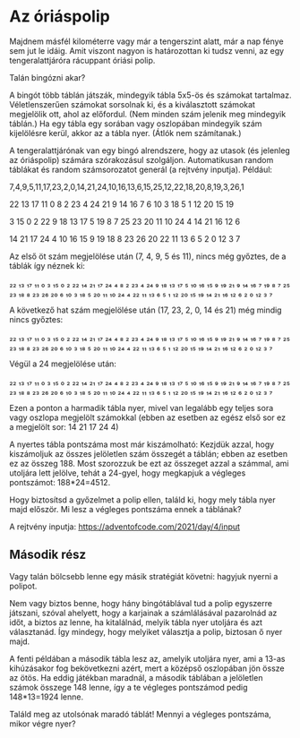  Az óriáspolip
================
Majdnem másfél kilométerre vagy már a tengerszint alatt, már a nap fénye sem jut le idáig. Amit viszont nagyon is határozottan ki tudsz venni, az egy tengeralattjáróra rácuppant óriási polip.

Talán bingózni akar?

A bingót több táblán játszák, mindegyik tábla 5x5-ös és számokat tartalmaz. Véletlenszerűen számokat sorsolnak ki, és a kiválasztott számokat megjelölik ott, ahol az előfordul. (Nem minden szám jelenik meg mindegyik táblán.) Ha egy tábla egy sorában vagy oszlopában mindegyik szám kijelölésre kerül, akkor az a tábla nyer. (Átlók nem számítanak.)

A tengeralattjárónak van egy bingó alrendszere, hogy az utasok (és jelenleg az óriáspolip) számára szórakozásul szolgáljon. Automatikusan random táblákat és random számsorozatot generál (a rejtvény inputja). Például:

7,4,9,5,11,17,23,2,0,14,21,24,10,16,13,6,15,25,12,22,18,20,8,19,3,26,1

22 13 17 11  0
 8  2 23  4 24
21  9 14 16  7
 6 10  3 18  5
 1 12 20 15 19
 
 3 15  0  2 22
 9 18 13 17  5
19  8  7 25 23
20 11 10 24  4
14 21 16 12  6

14 21 17 24  4
10 16 15  9 19
18  8 23 26 20
22 11 13  6  5
 2  0 12  3  7
 
Az első öt szám megjelölése után (7, 4, 9, 5 és 11), nincs még győztes, de a táblák így néznek ki:

₂₂ ₁₃ ₁₇ ₁₁  ₀         ₃ ₁₅  ₀  ₂ ₂₂        ₁₄ ₂₁ ₁₇ ₂₄  ₄
 ₈  ₂ ₂₃  ₄ ₂₄         ₉ ₁₈ ₁₃ ₁₇  ₅        ₁₀ ₁₆ ₁₅  ₉ ₁₉
₂₁  ₉ ₁₄ ₁₆  ₇        ₁₉  ₈  ₇ ₂₅ ₂₃        ₁₈  ₈ ₂₃ ₂₆ ₂₀
 ₆ ₁₀  ₃ ₁₈  ₅        ₂₀ ₁₁ ₁₀ ₂₄  ₄        ₂₂ ₁₁ ₁₃  ₆  ₅
 ₁ ₁₂ ₂₀ ₁₅ ₁₉        ₁₄ ₂₁ ₁₆ ₁₂  ₆         ₂  ₀ ₁₂  ₃  ₇

A következő hat szám megjelölése után (17, 23, 2, 0, 14 és 21) még mindig nincs győztes:

₂₂ ₁₃ ₁₇ ₁₁  ₀         ₃ ₁₅  ₀  ₂ ₂₂        ₁₄ ₂₁ ₁₇ ₂₄  ₄
 ₈  ₂ ₂₃  ₄ ₂₄         ₉ ₁₈ ₁₃ ₁₇  ₅        ₁₀ ₁₆ ₁₅  ₉ ₁₉
₂₁  ₉ ₁₄ ₁₆  ₇        ₁₉  ₈  ₇ ₂₅ ₂₃        ₁₈  ₈ ₂₃ ₂₆ ₂₀
 ₆ ₁₀  ₃ ₁₈  ₅        ₂₀ ₁₁ ₁₀ ₂₄  ₄        ₂₂ ₁₁ ₁₃  ₆  ₅
 ₁ ₁₂ ₂₀ ₁₅ ₁₉        ₁₄ ₂₁ ₁₆ ₁₂  ₆         ₂  ₀ ₁₂  ₃  ₇

Végül a 24 megjelölése után:

₂₂ ₁₃ ₁₇ ₁₁  ₀         ₃ ₁₅  ₀  ₂ ₂₂        ₁₄ ₂₁ ₁₇ ₂₄  ₄
 ₈  ₂ ₂₃  ₄ ₂₄         ₉ ₁₈ ₁₃ ₁₇  ₅        ₁₀ ₁₆ ₁₅  ₉ ₁₉
₂₁  ₉ ₁₄ ₁₆  ₇        ₁₉  ₈  ₇ ₂₅ ₂₃        ₁₈  ₈ ₂₃ ₂₆ ₂₀
 ₆ ₁₀  ₃ ₁₈  ₅        ₂₀ ₁₁ ₁₀ ₂₄  ₄        ₂₂ ₁₁ ₁₃  ₆  ₅
 ₁ ₁₂ ₂₀ ₁₅ ₁₉        ₁₄ ₂₁ ₁₆ ₁₂  ₆         ₂  ₀ ₁₂  ₃  ₇ 

Ezen a ponton a harmadik tábla nyer, mivel van legalább egy teljes sora vagy oszlopa megjelölt számokkal (ebben az esetben az egész első sor ez a megjelölt sor: 14 21 17 24 4)

A nyertes tábla pontszáma most már kiszámolható: Kezjdük azzal, hogy kiszámoljuk az összes jelöletlen szám összegét a táblán; ebben az esetben ez az összeg 188. Most szorozzuk be ezt az összeget azzal a számmal, ami utoljára lett jelölve, tehát a 24-gyel, hogy megkapjuk a végleges pontszámot: 188*24=4512.

Hogy biztosítsd a győzelmet a polip ellen, találd ki, hogy mely tábla nyer majd először. Mi lesz a végleges pontszáma ennek a táblának?

A rejtvény inputja:
https://adventofcode.com/2021/day/4/input 

Második rész
------------

Vagy talán bölcsebb lenne egy másik stratégiát követni: hagyjuk nyerni a polipot.

Nem vagy biztos benne, hogy hány bingótáblával tud a polip egyszerre játszani, szóval ahelyett, hogy a karjainak a számlálásával pazarolnád az időt, a biztos az lenne, ha kitalálnád, melyik tábla nyer utoljára és azt választanád. Így mindegy, hogy melyiket választja a polip, biztosan ő nyer majd.

A fenti példában a második tábla lesz az, amelyik utoljára nyer, ami a 13-as kihúzásakor fog bekövetkezni azért, mert a középső oszlopában jön össze az ötös. Ha eddig játékban maradnál, a második táblában a jelöletlen számok összege 148 lenne, így a te végleges pontszámod pedig 148*13=1924 lenne.

Találd meg az utolsónak maradó táblát! Mennyi a végleges pontszáma, mikor végre nyer?
